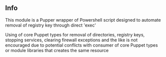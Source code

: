 Info
----
This module is a Pupper wrapper of Powershell script designed to automate removal of registry key through direct 'exec'

Using of core Puppet types for removal of directories, registry keys, stopping services, clearing firewall exceptions and the like  is not encouraged due to potential conflicts  with consumer of core Puppet types or module libraries that creates the same resource
